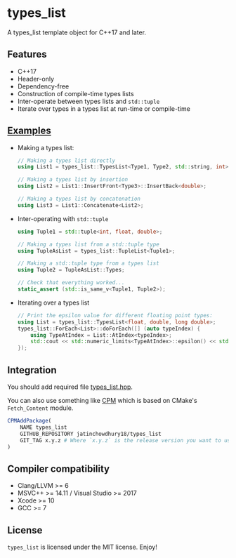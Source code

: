 # types_list

A types_list template object for C++17 and later.

## Features

* C++17
* Header-only
* Dependency-free
* Construction of compile-time types lists
* Inter-operate between types lists and `std::tuple`
* Iterate over types in a types list at run-time or compile-time

## [Examples](example/example.cpp)

- Making a types list:
  ```cpp
  // Making a types list directly
  using List1 = types_list::TypesList<Type1, Type2, std::string, int>;

  // Making a types list by insertion
  using List2 = List1::InsertFront<Type3>::InsertBack<double>;

  // Making a types list by concatenation
  using List3 = List1::Concatenate<List2>;
  ```

- Inter-operating with `std::tuple`
  ```cpp
  using Tuple1 = std::tuple<int, float, double>;

  // Making a types list from a std::tuple type
  using TupleAsList = types_list::TupleList<Tuple1>;

  // Making a std::tuple type from a types list
  using Tuple2 = TupleAsList::Types;

  // Check that everything worked...
  static_assert (std::is_same_v<Tuple1, Tuple2>);
  ```

- Iterating over a types list
  ```cpp
  // Print the epsilon value for different floating point types:
  using List = types_list::TypesList<float, double, long double>;
  types_list::ForEach<List>::doForEach([] (auto typeIndex) {
      using TypeAtIndex = List::AtIndex<typeIndex>;
      std::cout << std::numeric_limits<TypeAtIndex>::epsilon() << std::endl;
  });
  ```

## Integration

You should add required file [types_list.hpp](include/types_list/types_list.hpp).

You can also use something like [CPM](https://github.com/TheLartians/CPM) which is based on CMake's `Fetch_Content` module.

```cmake
CPMAddPackage(
    NAME types_list
    GITHUB_REPOSITORY jatinchowdhury18/types_list
    GIT_TAG x.y.z # Where `x.y.z` is the release version you want to use.
)
```

## Compiler compatibility

* Clang/LLVM >= 6
* MSVC++ >= 14.11 / Visual Studio >= 2017
* Xcode >= 10
* GCC >= 7

## License

`types_list` is licensed under the MIT license. Enjoy!
